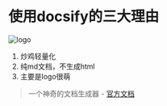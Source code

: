 # 使用docsify的三大理由

![logo](https://docsify.js.org/_media/icon.svg)

 1. 炒鸡轻量化
 2. 纯md文档，不生成html
 3. 主要是logo很萌

> 一个神奇的文档生成器 - [官方文档](https://docsify.js.org)
